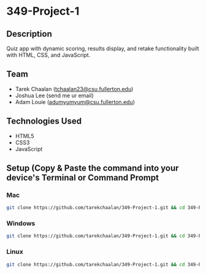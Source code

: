 # 349-Project-1

## Description

Quiz app with dynamic scoring, results display, and retake functionality built with HTML, CSS, and JavaScript.

## Team 
- Tarek Chaalan (tchaalan23@csu.fullerton.edu)
- Joshua Lee (send me ur email)
- Adam Louie (adumyumyum@csu.fullerton.edu)

## Technologies Used

- HTML5
- CSS3
- JavaScript

## Setup (Copy & Paste the command into your device's Terminal or Command Prompt
### Mac
```zsh
git clone https://github.com/tarekchaalan/349-Project-1.git && cd 349-Project-1 && open auth/main.html
```
### Windows
```zsh
git clone https://github.com/tarekchaalan/349-Project-1.git && cd 349-Project-1 && start auth/main.html
```
### Linux
```zsh
git clone https://github.com/tarekchaalan/349-Project-1.git && cd 349-Project-1 && xdg-open auth/main.html
```
